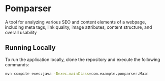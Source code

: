 # Pomparser
A tool for analyzing various SEO and content elements of a webpage, including meta tags, link quality, image attributes, content structure, and overall usability

## Running Locally

To run the application locally, clone the repository and execute the following commands:

```sh
mvn compile exec:java -Dexec.mainClass=com.example.pomparser.Main

